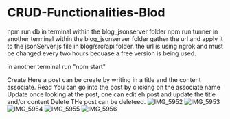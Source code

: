 # CRUD-Functionalities-Blod

npm run db in terminal within the blog_jsonserver folder
npm run tunner in another terminal within the blog_jsonserver folder
gather the url and apply it to the jsonServer.js file in blog/src/api folder. the url is using ngrok and must be changed every two hours becuase a free version is being used.

in another terminal run "npm start"

Create
Here a post can be create by writing in a title and the content associate.
Read
You can go into the post by clicking on the associate name
Update
once looking at the post, one can edit eh post and update the title and/or content
Delete
THe post can be deleteed.
![IMG_5952](https://user-images.githubusercontent.com/15943638/144367876-a6e594b3-e8b9-435c-acf7-31edfd7c576c.PNG)
![IMG_5953](https://user-images.githubusercontent.com/15943638/144367878-941268ad-f998-413c-a438-30bc90e9623f.PNG)
![IMG_5954](https://user-images.githubusercontent.com/15943638/144367879-b6f821c9-a686-4c13-9196-528981210a0c.PNG)
![IMG_5955](https://user-images.githubusercontent.com/15943638/144367880-9566ad12-04dd-48f8-82cf-9ab20befe41a.PNG)
![IMG_5956](https://user-images.githubusercontent.com/15943638/144367882-c22a5b20-3930-4164-84d0-140a5227fea1.PNG)

